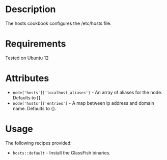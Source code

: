 Description
===========

The hosts cookbook configures the /etc/hosts file.

Requirements
============

Tested on Ubuntu 12

Attributes
==========

* `node['hosts']['localhost_aliases']` - An array of aliases for the node. Defaults to [].
* `node['hosts']['entries']` - A map between ip address and domain name. Defaults to {}.

Usage
=====

The following recipes provided:

* `hosts::default` - Install the GlassFish binaries.
